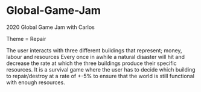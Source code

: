 # Global-Game-Jam
2020 Global Game Jam with Carlos 

Theme = Repair 

The user interacts with three different buildings that represent; money, labour and resources 
Every once in awhile a natural disaster will hit and decrease the rate at which the three buildings produce their specific resources.
It is a survival game where the user has to decide which building to repair/destroy at a rate of +-5% to ensure that the world is still functional with enough resources. 
